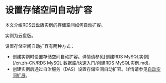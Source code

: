 # 设置存储空间自动扩容

本文介绍RDS云盘版实例的存储空间如何自动扩容。

实例为云盘版。

设置存储空间自动扩容有两种方式：

-   创建实例时设置存储空间自动扩容。详情请参见[创建RDS MySQL实例](/cn.zh-CN/RDS MySQL 数据库/快速入门/创建RDS MySQL实例.md)。
-   创建实例后通过自治服务（DAS）设置存储空间自动扩容。详情请参见[自动空间扩展](~~173345~~)。

